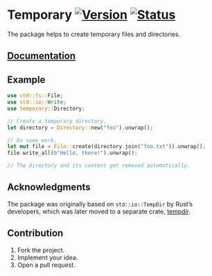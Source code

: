 # Temporary [![Version][version-img]][version-url] [![Status][status-img]][status-url]

The package helps to create temporary files and directories.

## [Documentation][docs]

## Example

```rust
use std::fs::File;
use std::io::Write;
use temporary::Directory;

// Create a temporary directory.
let directory = Directory::new("foo").unwrap();

// Do some work.
let mut file = File::create(directory.join("foo.txt")).unwrap();
file.write_all(b"Hello, there!").unwrap();

// The directory and its content get removed automatically.
```

## Acknowledgments

The package was originally based on `std::io::TempDir` by Rust’s developers,
which was later moved to a separate crate,
[tempdir](https://github.com/rust-lang/tempdir).

## Contribution

1. Fork the project.
2. Implement your idea.
3. Open a pull request.

[version-img]: https://img.shields.io/crates/v/temporary.svg
[version-url]: https://crates.io/crates/temporary
[status-img]: https://travis-ci.org/stainless-steel/temporary.svg?branch=master
[status-url]: https://travis-ci.org/stainless-steel/temporary
[docs]: https://stainless-steel.github.io/temporary
